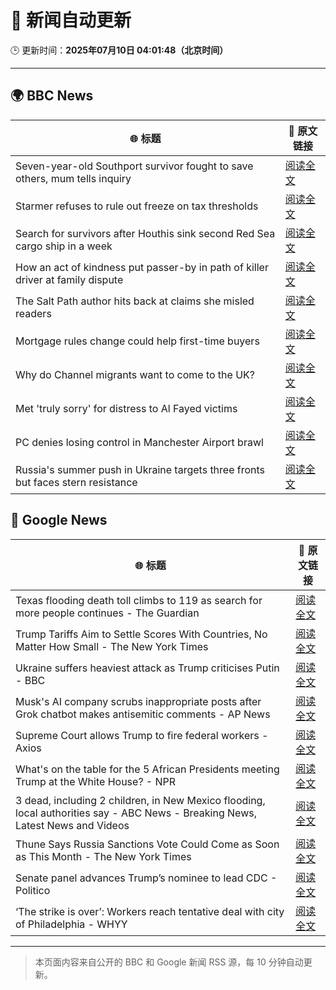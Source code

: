 # 🧠 新闻自动更新

🕒 更新时间：**2025年07月10日 04:01:48（北京时间）**

---

## 🌍 BBC News

| 🌐 标题 | 🔗 原文链接 |
|--------|-------------|
| Seven-year-old Southport survivor fought to save others, mum tells inquiry | [阅读全文](https://www.bbc.com/news/articles/ce83r3jjzjeo) |
| Starmer refuses to rule out freeze on tax thresholds | [阅读全文](https://www.bbc.com/news/articles/cvg1p1pwxn6o) |
| Search for survivors after Houthis sink second Red Sea cargo ship in a week | [阅读全文](https://www.bbc.com/news/articles/c3071vp2d8yo) |
| How an act of kindness put passer-by in path of killer driver at family dispute | [阅读全文](https://www.bbc.com/news/articles/cxr2dqvg4gpo) |
| The Salt Path author hits back at claims she misled readers | [阅读全文](https://www.bbc.com/news/articles/c89eq12qvl5o) |
| Mortgage rules change could help first-time buyers | [阅读全文](https://www.bbc.com/news/articles/cj0mny9pm2do) |
| Why do Channel migrants want to come to the UK? | [阅读全文](https://www.bbc.com/news/articles/cy9xyn30yj0o) |
| Met 'truly sorry' for distress to Al Fayed victims | [阅读全文](https://www.bbc.com/news/articles/c2k19z5z98lo) |
| PC denies losing control in Manchester Airport brawl | [阅读全文](https://www.bbc.com/news/articles/ckg3vzxyyw9o) |
| Russia's summer push in Ukraine targets three fronts but faces stern resistance | [阅读全文](https://www.bbc.com/news/articles/c70rl6lk2yxo) |

## 📰 Google News

| 🌐 标题 | 🔗 原文链接 |
|--------|-------------|
| Texas flooding death toll climbs to 119 as search for more people continues - The Guardian | [阅读全文](https://news.google.com/rss/articles/CBMihgFBVV95cUxNN1dHanlGVUVlNnFzQklxYzhVU0VRd3FXcmhnM2p5RS16ZWVnQzNyekYzQjI1cEw0Rl8wN0MtRXhKTzQ1a1FSS2k2VDBRUGhOaUFFZExOcW9ma0hpOTIyOUdFTkJPQ0paaTlySVkwbGNWLUUydjZMSkFGbDRnMFVMN3Q2dTkyQQ?oc=5) |
| Trump Tariffs Aim to Settle Scores With Countries, No Matter How Small - The New York Times | [阅读全文](https://news.google.com/rss/articles/CBMiiwFBVV95cUxPYndZZ3BxM3hYa1JrUWEwSlFOWThnSmJqczBVazVacXdzMnRpcXV4cTZLWWNrQm1BNjNGQUV6RzlEU1B0MklPbUZob2w4SXFtdDlNOERLSTVwSlFjSlNoVlR4aUZzQkxZMjhXVzJUZTBTWnVaUnl1TzREdlBESlpoRjM1RUd6MHBTaVdV?oc=5) |
| Ukraine suffers heaviest attack as Trump criticises Putin - BBC | [阅读全文](https://news.google.com/rss/articles/CBMiWkFVX3lxTE5SZUJOTkhiNFVuZ1FXNUExeG02ZTVoT1lUa2FQOFNBTXYwX3hubkUyTVJzanpMZUV0Nm5yWUI5VmtMekNTSGJSV255ZThvaUNGdkFQWlNVX3VJd9IBX0FVX3lxTFBTc0FUM20wQUFpM2dYajJpVnVIenhpaDZTNDBSY0d4WEdqTTE0WWR1N2VWNGF3UFdzNktUMTFHamkySUw2SnZEeFA5MlZRVk5BLV9RSXBucjRUV29BWkQw?oc=5) |
| Musk's AI company scrubs inappropriate posts after Grok chatbot makes antisemitic comments - AP News | [阅读全文](https://news.google.com/rss/articles/CBMijgFBVV95cUxQeHVJSUZjUjhhMWl1d3FVdnFhQTd5d3F3OXNud2ZmMnVkd0YwaUw3YndIWjZYd1dXOUp5SXJWdDJCQ1Rua1hFcUZ4YllBYi1GZGRqTzd5MHhyV0ZsQjdQYkFtMVJDTjFhSnZsZmtPQTU4cmZPb25ZcC1pR2FHOC05bHdQY3dzWG52RWtBeTJ3?oc=5) |
| Supreme Court allows Trump to fire federal workers - Axios | [阅读全文](https://news.google.com/rss/articles/CBMifkFVX3lxTE1uMk0yZjZDTzZpTjhBT2dFZHBYaE9oVjhMSGJ1eVh2QUsxOFZaMVdaTnJYS3RyaHJxaTNrQlQxcHpLLUI4ekUtLWlnR2hWSU9iWkh5ejJRMnpPLVlPTGhNeWkyMDVCUkZkaWZmRzV0WEhEZnBRZ2s3ZFVZVVliUQ?oc=5) |
| What's on the table for the 5 African Presidents meeting Trump at the White House? - NPR | [阅读全文](https://news.google.com/rss/articles/CBMinAFBVV95cUxQTWFuMG5Qd3pHZklsb2lrbWl3NHRfLWpUeXlXa1BEMi01YUg1ZmhQekhreGFnZ3BSdzNJQVQxZDNzTjMzbmVpSlYxUXNzQS1EX08wNEw3ZEVlUHY1TmE0eTFHb3hpWnRIUWdYLUsyM01qS3lJREJtbHd2VkpWNjJ1TWhmQmJ0dGVuOWlkemQ1QkpYYXhhbmRfb2w4V3E?oc=5) |
| 3 dead, including 2 children, in New Mexico flooding, local authorities say - ABC News - Breaking News, Latest News and Videos | [阅读全文](https://news.google.com/rss/articles/CBMiiwFBVV95cUxNODVOaU1HWEN6YkkxX3hLSDNlTU9UZktsdUJOWDVyT245a3Y4Q21NUy1USUE5OHNMQjdtX0JvUDBfNE1EU2VfUnhRYlZ2SUtWOVhhcFdJZGhSazl3eU8xa2xSaHBxakxWek1vdVBTTnZwOThvS0trMWZyTkdzdldnUHVQX2ZZOFlGbHZJ0gGQAUFVX3lxTE1zV3B1TDE5RDNZSVMxMEptZTNEVkpyRGE1VmJJbFlKS0tVenVhRVBMRVhwNnJ2WjhEWHJhUWFlQlRST2IzS2Z4dk5XSHM3WVY4QXhmeS1weW1UWVlXcmJVS2ZaWXplWHJvT1hJZ1RmSmxmWlNDazZaamJKb3FnUHZKZUw5TmE4NlhRNWh1NEtyeA?oc=5) |
| Thune Says Russia Sanctions Vote Could Come as Soon as This Month - The New York Times | [阅读全文](https://news.google.com/rss/articles/CBMikAFBVV95cUxQRHVrTFJvby1Bby1BVmczRTVqSGx4S0gxY2pNWEdNXzFaLTdxSDlXLW9aV01aZ0NlMnJNbmZZZV9TcFdWeFlPa2J4b2lBRldjdlNwYzNNamszcnhyUmpVVlFQUXJNMlNqbXdFdGU2MDBqb0U1SnA5WkZvTlI2OVhPWlpCOUdwR1NCWkFNSi1oVU4?oc=5) |
| Senate panel advances Trump’s nominee to lead CDC - Politico | [阅读全文](https://news.google.com/rss/articles/CBMitgFBVV95cUxPSzhrYTBDY0lPRmlRVE5jVDE0S1JMZ3ltQVdMYVdwcHFzeGc4TlNMaFJhSFBkLUhkRWZUenBEemlsLUx4WDJjMWZJTWNQTWlwNXpTX0NwUUlESjZYMlhaVWFSTG0yVGNfY1BYeVZfd2ZpOG5FSzA2WlVtakgzUWpnY1hNNDBvUWNHOF81dER1S1B5Ui1Jb2xuaWNKV0t0LXJhX09zN1FKU3ZuYU1ORDIwX2c2clg5QQ?oc=5) |
| ‘The strike is over’: Workers reach tentative deal with city of Philadelphia - WHYY | [阅读全文](https://news.google.com/rss/articles/CBMif0FVX3lxTE51OW5JQTNXd1luTDQtSUJsMEZGdWhjWUFucjdSenlOSmh3ME9TYW02aUx2MjlXSy1wOXZOdVc5RXZaS1N5YldJT1NFeV9razFxbU1BeEQtR1BxcjBEdTdKXzB0QlhvME9MOTdOdVRYcDJ0eTBaaV9IM1MwTmYwY00?oc=5) |

---
> 本页面内容来自公开的 BBC 和 Google 新闻 RSS 源，每 10 分钟自动更新。